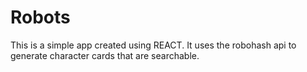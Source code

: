 # Robots
This is a simple app created using REACT. It uses the robohash api to generate character cards that are searchable. 
